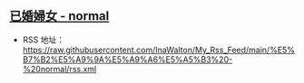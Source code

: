 ## [已婚婦女 - normal](https://www.javbus.com/genre/29)
- RSS 地址：https://raw.githubusercontent.com/InaWalton/My_Rss_Feed/main/%E5%B7%B2%E5%A9%9A%E5%A9%A6%E5%A5%B3%20-%20normal/rss.xml